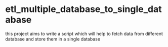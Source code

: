 # etl_multiple_database_to_single_database
this project aims to write a script which will help to fetch data from different database and store them in a single database
